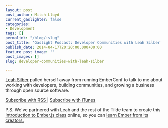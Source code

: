 ```yaml
---
layout: post
post_author: Mitch Lloyd
current_gaslighter: false
categories:
- Development
tags: []
permalink: "/blog/:slug"
post_title: 'Gaslight Podcast: Developer Communities with Leah Silber'
publish_date: 2014-04-17T20:20:00.000+00:00
feature_post_image: ''
post_images: []
slug: developer-communities-with-leah-silber

---
```

[Leah Silber](https://twitter.com/wifelette) pulled herself away from running
EmberConf to talk to me about working with developers, building communities, and
growing a business through open source software.

[Subscribe with RSS ](http://feeds.feedburner.com/gaslightpodcast) | [Subscribe with iTunes](https://itunes.apple.com/us/podcast/gaslight-software-blog/id563643631)

P.S. We've partnered with Leah and the rest of the Tilde team to create this [Introduction to Ember.js class](https://teamgaslight.com/training/courses/14-early-access-new-introduction-to-ember-js) online, so you can [learn Ember from its creators.](https://teamgaslight.com/training/courses/14-early-access-new-introduction-to-ember-js)
